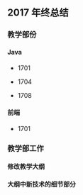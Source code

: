 ## 2017 年终总结

### 教学部份

#### Java

* 1701

* 1704

* 1708

#### 前端

* 1701

### 教学部工作

#### 修改教学大纲

#### 大纲中新技术的细节部分
